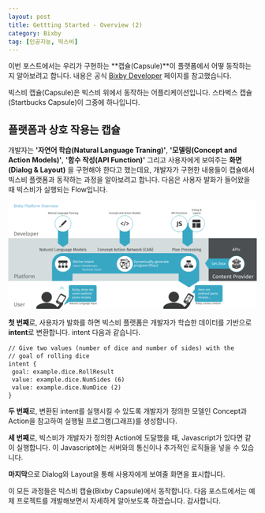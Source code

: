 ```yaml
---
layout: post
title: Gettting Started - Overview (2)
category: Bixby
tag: [인공지능, 빅스비]
---
```


이번 포스트에서는 우리가 구현하는 **캡슐(Capsule)**이 플랫폼에서 어떻 동작하는지 알아보려고 합니다. 내용은 공식 [Bixby Developer](https://bixbydevelopers.com/dev/docs/get-started/overview) 페이지를 참고했습니다.

<div class="message">
빅스비 캡슐(Capsule)은 빅스비 위에서 동작하는 어플리케이션입니다. 스타벅스 캡슐(Startbucks Capsule)이 그중에 하나입니다.
</div>

## 플랫폼과 상호 작용는 캡슐

개발자는 **'자연어 학습(Natural Language Traning)'**, **'모델링(Concept and Action Models)'**, **'함수 작성(API Function)'** 그리고 사용자에게 보여주는 **화면(Dialog & Layout)** 을 구현해야 한다고 했는데요, 개발자가 구현한 내용들이 캡슐에서 빅스비 플랫폼과 동작하는 과정을 알아보려고 합니다. 다음은 사용자 발화가 들어왔을 때 빅스비가 실행되는 Flow입니다.

![image](/assets/2018-12-16-overview-2/flow-18218708982895970544.png)

**첫 번째**로, 사용자가 발화를 하면 빅스비 플랫폼은 개발자가 학습한 데이터를 기반으로 **intent**로 변환합니다. intent 다음과 같습니다.
```
// Give two values (number of dice and number of sides) with the
// goal of rolling dice
intent {
 goal: example.dice.RollResult
 value: example.dice.NumSides (6)
 value: example.dice.NumDice (2)
}
```

**두 번째**로, 변환된 intent를 실행시킬 수 있도록 개발자가 정의한 모델인 Concept과 Action을 참고하여 실행될 프로그램(그래프)를 생성합니다.
<!-- ![image](/assets/2018-12-16-overview/1st-execution-graph-11771877356118750247.png) -->

**세 번째**로, 빅스비가 개발자가 정의한 Action에 도달했을 때, Javascript가 있다면 같이 실행합니다. 이 Javascript에는 서버와의 통신이나 추가적인 로직들을 넣을 수 있습니다.

**마지막**으로 Dialog와 Layout을 통해 사용자에게 보여줄 화면을 표시합니다.
<!-- ![image](/assets/2018-12-16-overview/layout-result-16107432446437221263.png) -->

이 모든 과정들은 빅스비 캡슐(Bixby Capsule)에서 동작합니다. 다음 포스트에서는 예제 프로젝트를 개발해보면서 자세하게 알아보도록 하겠습니다. 감사합니다.